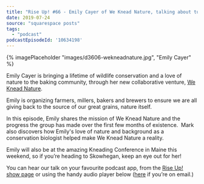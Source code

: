 ```yaml
---
title: "Rise Up! #66 - Emily Cayer of We Knead Nature, talking about turning the Food Chain into a Circle."
date: 2019-07-24
source: "squarespace posts"
tags: 
  - "podcast"
podcastEpisodeId: '10634198'
---
```

{% imagePlaceholder "images/d3606-wekneadnature.jpg", "Emily Cayer" %}


Emily Cayer is bringing a lifetime of wildlife conservation and a love of nature to the baking community, through her new collaborative venture, [We Knead Nature](https://wekneadnature.org/).

Emily is organizing farmers, millers, bakers and brewers to ensure we are all giving back to the source of our great grains, nature itself.

In this episode, Emily shares the mission of We Knead Nature and the progress the group has made over the first few months of existence.  Mark also discovers how Emily's love of nature and background as a conservation biologist helped make We Knead Nature a reality.

Emily will also be at the amazing Kneading Conference in Maine this weekend, so if you’re heading to Skowhegan, keep an eye out for her!

You can hear our talk on your favourite podcast app, from the [Rise Up! show page](http://riseuppod.com/rise-up-66-emily-cayer) or using the handy audio player below ([here](/blog/rise-up-66-emily-cayer) if you’re on email.)

